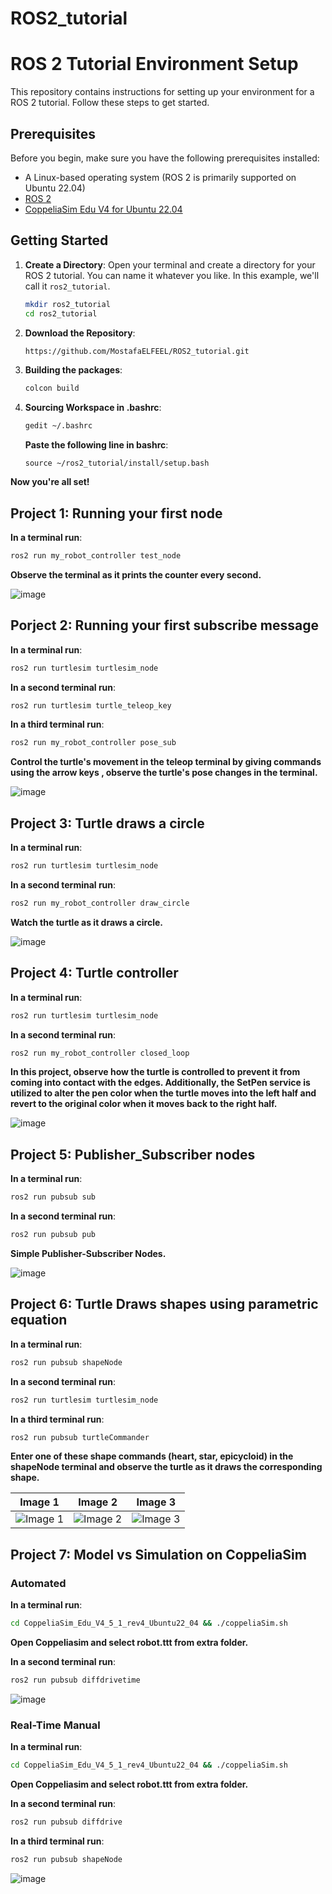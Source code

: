# ROS2_tutorial
# ROS 2 Tutorial Environment Setup

This repository contains instructions for setting up your environment for a ROS 2 tutorial. Follow these steps to get started.

## Prerequisites

Before you begin, make sure you have the following prerequisites installed:

- A Linux-based operating system (ROS 2 is primarily supported on Ubuntu 22.04)
- [ROS 2](https://docs.ros.org/en/humble/Installation.html)
- [CoppeliaSim Edu V4 for Ubuntu 22.04](https://your-coppelia-download-link-here](https://coppeliarobotics.com/downloads?flavor=edu))


## Getting Started

1. **Create a Directory**: Open your terminal and create a directory for your ROS 2 tutorial. You can name it whatever you like. In this example, we'll call it `ros2_tutorial`.

   ```bash
   mkdir ros2_tutorial
   cd ros2_tutorial

2. **Download the Repository**:
   ```bash
   https://github.com/MostafaELFEEL/ROS2_tutorial.git
3. **Building the packages**:
   ```bash
   colcon build

4. **Sourcing Workspace in .bashrc**:
   ```bash
   gedit ~/.bashrc
   ```

   **Paste the following line in bashrc**:
   ```bashrc
   source ~/ros2_tutorial/install/setup.bash
   ```
**Now you're all set!**


## Project 1: Running your first node
**In a terminal run**:
```bash
ros2 run my_robot_controller test_node
```
**Observe the terminal as it prints the counter every second.**

![image](https://github.com/MostafaELFEEL/ROS2_tutorial/assets/106331831/97c61d53-ff4a-444e-9aa5-af07b21cabb0)

## Porject 2: Running your first subscribe message
**In a terminal run**:
```bash
ros2 run turtlesim turtlesim_node
```
**In a second terminal run**:
```bash
ros2 run turtlesim turtle_teleop_key
```
**In a third terminal run**:
```bash
ros2 run my_robot_controller pose_sub
```
**Control the turtle's movement in the teleop terminal by giving commands using the arrow keys , observe the turtle's pose changes in the terminal.**

![image](https://github.com/MostafaELFEEL/ROS2_tutorial/assets/106331831/6eaa19e1-5c7b-46cb-abfd-064565bd5627)

## Project 3: Turtle draws a circle
**In a terminal run**:
```bash
ros2 run turtlesim turtlesim_node
```
**In a second terminal run**:
```bash
ros2 run my_robot_controller draw_circle
```
**Watch the turtle as it draws a circle.**

![image](https://github.com/MostafaELFEEL/ROS2_tutorial/assets/106331831/788076a2-b101-4dd3-a3fa-eddf49cc940e)

## Project 4: Turtle controller
**In a terminal run**:
```bash
ros2 run turtlesim turtlesim_node
```
**In a second terminal run**:
```bash
ros2 run my_robot_controller closed_loop
```
**In this project, observe how the turtle is controlled to prevent it from coming into contact with the edges. Additionally, the SetPen service is utilized to alter the pen color when the turtle moves into the left half and revert to the original color when it moves back to the right half.**

![image](https://github.com/MostafaELFEEL/ROS2_tutorial/assets/106331831/5c646443-f03c-4d96-bbec-4b091755ff02)

## Project 5: Publisher_Subscriber nodes
**In a terminal run**:
```bash
ros2 run pubsub sub
```
**In a second terminal run**:
```bash
ros2 run pubsub pub
```
**Simple Publisher-Subscriber Nodes.**

![image](https://github.com/MostafaELFEEL/ROS2_tutorial/assets/106331831/1d47e665-3800-4273-b626-30a25717574e)

## Project 6: Turtle Draws shapes using parametric equation
**In a terminal run**:
```bash
ros2 run pubsub shapeNode
```
**In a second terminal run**:
```bash
ros2 run turtlesim turtlesim_node
```
**In a third terminal run**:
```bash
ros2 run pubsub turtleCommander
```
**Enter one of these shape commands (heart, star, epicycloid) in the shapeNode terminal and observe the turtle as it draws the corresponding shape.** 

| Image 1 | Image 2 | Image 3 |
| ------- | ------- | ------- |
| ![Image 1](https://github.com/MostafaELFEEL/ROS2_tutorial/assets/106331831/5895ed29-8c63-4988-b8a0-9d973779c5f3) | ![Image 2](https://github.com/MostafaELFEEL/ROS2_tutorial/assets/106331831/75bc428c-0c59-4929-884a-c7d65db8dbc0) | ![Image 3](https://github.com/MostafaELFEEL/ROS2_tutorial/assets/106331831/ed5de0a2-cd30-41ac-9eb7-1afa3a06f22f) |

## Project 7: Model vs Simulation on CoppeliaSim
### Automated

**In a terminal run**:
```bash
cd CoppeliaSim_Edu_V4_5_1_rev4_Ubuntu22_04 && ./coppeliaSim.sh
```
**Open Coppeliasim and select robot.ttt from extra folder.**

**In a second terminal run**:
```bash
ros2 run pubsub diffdrivetime
```

![image](https://github.com/MostafaELFEEL/ROS2_tutorial/assets/106331831/1c3e4e98-3367-4ccb-a456-262b5ecae88b)

### Real-Time Manual

**In a terminal run**:
```bash
cd CoppeliaSim_Edu_V4_5_1_rev4_Ubuntu22_04 && ./coppeliaSim.sh
```
**Open Coppeliasim and select robot.ttt from extra folder.**

**In a second terminal run**:
```bash
ros2 run pubsub diffdrive
```
**In a third terminal run**:
```bash
ros2 run pubsub shapeNode
```
![image](https://github.com/MostafaELFEEL/ROS2_tutorial/assets/106331831/05115298-5e7f-4043-be54-b709d18a7982)

